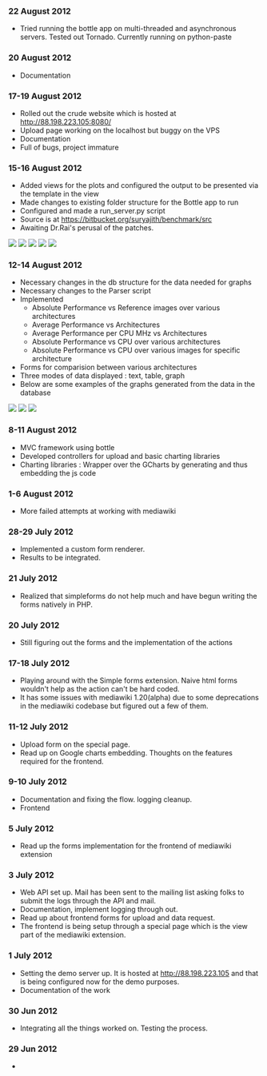### 22 August 2012

-   Tried running the bottle app on multi-threaded and asynchronous
    servers. Tested out Tornado. Currently running on python-paste

### 20 August 2012

-   Documentation

### 17-19 August 2012

-   Rolled out the crude website which is hosted at
    <http://88.198.223.105:8080/>
-   Upload page working on the localhost but buggy on the VPS
-   Documentation
-   Full of bugs, project immature

### 15-16 August 2012

-   Added views for the plots and configured the output to be presented
    via the template in the view
-   Made changes to existing folder structure for the Bottle app to run
-   Configured and made a run_server.py script
-   Source is at <https://bitbucket.org/suryajith/benchmark/src>
-   Awaiting Dr.Rai's perusal of the patches.

![](../img/Absavgperfvsimagescomb.png)
![](../img/Absavgperfvsimages2.png)
![](../img/Absavgperfvsimages1.png)
![](../img/Absavgperfvsarchpermhz.png)
![](../img/Absavgperfvsarch.png)

### 12-14 August 2012

-   Necessary changes in the db structure for the data needed for graphs
-   Necessary changes to the Parser script
-   Implemented
    -   Absolute Performance vs Reference images over various
        architectures
    -   Average Performance vs Architectures
    -   Average Performance per CPU MHz vs Architectures
    -   Absolute Performance vs CPU over various architectures
    -   Absolute Performance vs CPU over various images for specific
        architecture
-   Forms for comparision between various architectures
-   Three modes of data displayed : text, table, graph
-   Below are some examples of the graphs generated from the data in the
    database

![](../img/Perfvsimages.png)
![](../img/Absavgperfpermhz.png)
![](../img/Absavgperf.png)

### 8-11 August 2012

-   MVC framework using bottle
-   Developed controllers for upload and basic charting libraries
-   Charting libraries : Wrapper over the GCharts by generating and thus
    embedding the js code

### 1-6 August 2012

-   More failed attempts at working with mediawiki

### 28-29 July 2012

-   Implemented a custom form renderer.
-   Results to be integrated.

### 21 July 2012

-   Realized that simpleforms do not help much and have begun writing
    the forms natively in PHP.

### 20 July 2012

-   Still figuring out the forms and the implementation of the actions

### 17-18 July 2012

-   Playing around with the Simple forms extension. Naive html forms
    wouldn't help as the action can't be hard coded.
-   It has some issues with mediawiki 1.20(alpha) due to some
    deprecations in the mediawiki codebase but figured out a few of
    them.

### 11-12 July 2012

-   Upload form on the special page.
-   Read up on Google charts embedding. Thoughts on the features
    required for the frontend.

### 9-10 July 2012

-   Documentation and fixing the flow. logging cleanup.
-   Frontend

### 5 July 2012

-   Read up the forms implementation for the frontend of mediawiki
    extension

### 3 July 2012

-   Web API set up. Mail has been sent to the mailing list asking folks
    to submit the logs through the API and mail.
-   Documentation, implement logging through out.
-   Read up about frontend forms for upload and data request.
-   The frontend is being setup through a special page which is the view
    part of the mediawiki extension.

### 1 July 2012

-   Setting the demo server up. It is hosted at <http://88.198.223.105>
    and that is being configured now for the demo purposes.
-   Documentation of the work

### 30 Jun 2012

-   Integrating all the things worked on. Testing the process.

### 29 Jun 2012

-
